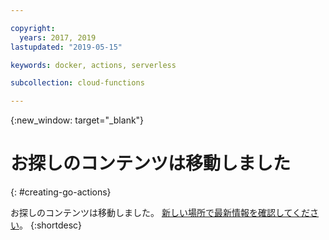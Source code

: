 ```yaml
---

copyright:
  years: 2017, 2019
lastupdated: "2019-05-15"

keywords: docker, actions, serverless

subcollection: cloud-functions

---
```


{:new_window: target="_blank"}
# お探しのコンテンツは移動しました
{: #creating-go-actions}

お探しのコンテンツは移動しました。 [新しい場所で最新情報を確認してください](/docs/openwhisk?topic=cloud-functions-prep#prep_go)。
{:shortdesc}
